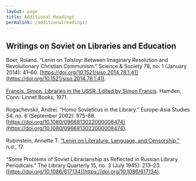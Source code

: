 ```yaml
---
layout: page
title: Additional Readings
permalink: /additionalreadings/
---
```


## Writings on Soviet on Libraries and Education
Boer, Roland. “Lenin on Tolstoy: Between Imaginary Resolution and Revolutionary Christian Communism.” Science & Society 78, no. 1 (January 2014): 41–60. [https://doi.org/10.1521/siso.2014.78.1.41](https://doi.org/10.1521/siso.2014.78.1.41).
<br />
<br />
[Francis, Simon. Libraries in the USSR. Edited by Simon Francis](https://search.lib.utexas.edu/permalink/01UTAU_INST/1ilchdf/alma991035535599706011). Hamden, Conn: Linnet Books, 1971.
<br />
<br />
Rogachevskii, Andrei. “Homo Sovieticus in the Library.” Europe-Asia Studies 54, no. 6 (September 2002): 975–88. [https://doi.org/10.1080/0966813022000008474](https://doi.org/10.1080/0966813022000008474).
<br /><br />
Rubinstein, Annette T. [“Lenin on Literature, Language, and Censorship,”](https://www.jstor.org/stable/40403508?seq=1#metadata_info_tab_contents) n.d., 17.
<br /><br />
“Some Problems of Soviet Librarianship as Reflected in Russian Library Periodicals.” The Library Quarterly 15, no. 3 (July 1945): 213–23. [https://doi.org/10.1086/617134](https://doi.org/10.1086/617134).



